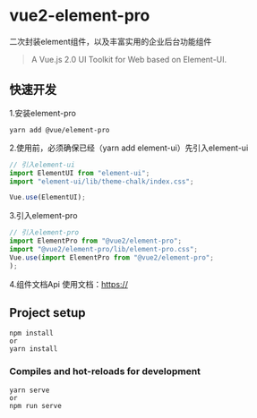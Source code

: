 # vue2-element-pro

二次封装element组件，以及丰富实用的企业后台功能组件

> A Vue.js 2.0 UI Toolkit for Web based on Element-UI.

## 快速开发

1.安装element-pro

```shell
yarn add @vue/element-pro
```

2.使用前，必须确保已经（yarn add element-ui）先引入element-ui

``` js
// 引入element-ui
import ElementUI from "element-ui";
import "element-ui/lib/theme-chalk/index.css";

Vue.use(ElementUI);
```

3.引入element-pro

``` js
// 引入element-pro
import ElementPro from "@vue2/element-pro";
import "@vue2/element-pro/lib/element-pro.css";
Vue.use(import ElementPro from "@vue2/element-pro";
);
```

4.组件文档Api
使用文档：<https://>

## Project setup

``` shell
npm install
or
yarn install
```

### Compiles and hot-reloads for development

``` shell
yarn serve
or
npm run serve
```
